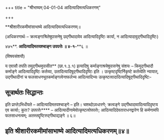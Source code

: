 +++
title = "श्रीभाष्यम् 04-01-04 आदित्यादिमत्यधिकरणम्"

+++


**श्रीशारीरकमीमांसाभाष्ये आदित्यादिमत्यधिकरणम्॥

(अधिकरणार्थः – क्रत्वङ्गाश्रितेषूपासनेषु उद्गीथादावेव आदित्यादिदृष्टिः कार्या, न आदित्यादावुद्गीथादिदृष्टिः)

४७५**. **आदित्यादिमतयश्चाङ्ग उपपत्तेः ॥ ४**–**१**–**६ ॥

(विषयसंशयौ)

य एवासौ तपति तमुद्गीथमुपासीत** (छा.१.३.१) इत्यादिषु कर्माङ्गाश्रयेषूपासनेषु संशयः – किमुद्गीथादौ कर्माङ्गे आदित्यादिदृष्टिः कर्तव्या, उतादित्यादिषूद्गीथादिदृष्टिः इति । उत्कृष्टदृष्टिर्निकृष्टे कर्तव्येति न्यायात्, उद्गीथादीनां च फलसाधनभूतकर्माङ्गत्वेनाफलेभ्य आदित्यादिभ्यः उत्कृष्टत्वादादित्यादिषूद्गीथादिदृष्टिः-

## सूत्रार्थतः सिद्धान्तः

इति प्राप्तेऽभिधीयते – आदित्यादिमतयश्चाङ्गे – इति। चशब्दोऽवधारणे; क्रत्वङ्गे उद्गीथादावादित्यादिदृष्टय एव कार्याः; कुतः? उपपत्तेः**** – आदित्यादीनामेवोत्कृष्टत्वोपपत्तेः; आदित्यादिदेवताराधनद्वारेण हि कर्मणामपि फलसाधनत्वम्; अतस्तद्दृष्टिरुद्गीथाद्यङ्गे ॥ ६॥

## इति श्रीशारीरकमीमांसाभाष्ये आदित्यादिमत्यधिकरणम्॥४॥


